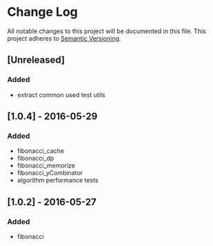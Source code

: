 # Change Log
All notable changes to this project will be documented in this file.
This project adheres to [Semantic Versioning](http://semver.org/).

## [Unreleased]
### Added
- extract common used test utils

## [1.0.4] - 2016-05-29
### Added
- fibonacci_cache
- fibonacci_dp
- fibonacci_memorize
- fibonacci_yCombinator
- algorithm performance tests

## [1.0.2] - 2016-05-27
### Added
- fibonacci
